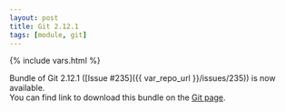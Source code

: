 ```yaml
---
layout: post
title: Git 2.12.1
tags: [module, git]
---
```

{% include vars.html %}

Bundle of Git 2.12.1 ([Issue #235]({{ var_repo_url }}/issues/235)) is now available.<br />
You can find link to download this bundle on the [Git page](/tools/git).
